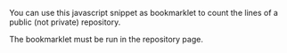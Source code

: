 You can use this javascript snippet as bookmarklet to count the lines of a public (not private) repository.

The bookmarklet must be run in the repository page.
